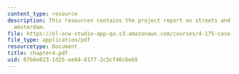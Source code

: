 ```yaml
---
content_type: resource
description: This resources contains the project report on streets and squares in
  amsterdam.
file: https://ol-ocw-studio-app-qa.s3.amazonaws.com/courses/4-175-case-studies-in-city-form-fall-2005/87b8e8231d25ee8481f72c5cf46cbeb5_chapter4.pdf
file_type: application/pdf
resourcetype: Document
title: chapter4.pdf
uid: 87b8e823-1d25-ee84-81f7-2c5cf46cbeb5
---
```

